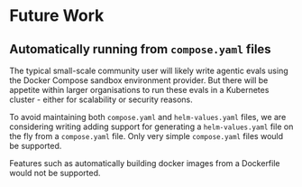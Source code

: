 # Future Work

## Automatically running from `compose.yaml` files

The typical small-scale community user will likely write agentic evals using the
Docker Compose sandbox environment provider. But there will be appetite within larger
organisations to run these evals in a Kubernetes cluster - either for scalability or
security reasons.

To avoid maintaining both `compose.yaml` and `helm-values.yaml` files, we are
considering writing adding support for generating a `helm-values.yaml` file on the fly
from a `compose.yaml` file. Only very simple `compose.yaml` files would be supported.

Features such as automatically building docker images from a Dockerfile would not be
supported.
